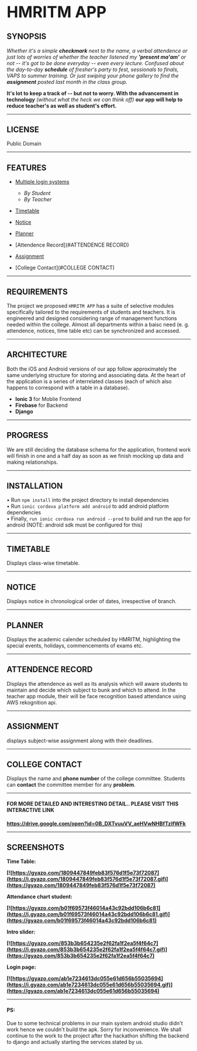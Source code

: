 __<h1>HMRITM APP</h1>__
---
__<h2>SYNOPSIS</h2>__

_Whether it's a simple __checkmark__ next to the name, a verbal attendence or just lots of worries of whether the teacher listened my __'present ma'am'__ or not -- it's got to be done everyday -- even every lecture. Confused about the day-to-day __schedule__ of fresher's party to fest, sessionals to finals, VAPS to summer training. Or just swiping your phone gallery to find the __assignment__ posted last month in the class group._

__It's lot to keep a track of -- but not to worry. With the advancement in technology__ _(without what the heck we can think off)_ __our app will help to reduce teacher's as well as student's effort.__

***
__<h2>LICENSE</H2>__
Public Domain

***

__<h2> FEATURES</h2>__

* [Multiple login systems]()

    * _By Student_
    * _By Teacher_

* [Timetable](#TIMETABLE)
* [Notice](#NOTICE)
* [Planner](#PLANNER)
* [Attendence Record](#ATTENDENCE RECORD)
* [Assignment](#ASSIGNMENT)
* [College Contact](#COLLEGE CONTACT)

***
__<h2>REQUIREMENTS</h2>__
The project we proposed `HMRITM APP` has a suite of selective modules specifically tailored to the requirements of students and teachers. It is engineered and designed considering range of management functions needed within the college. Almost all departments within a baisc need (e. g. attendence, notices, time table etc) can be synchronized and accessed.
*** 
__<h2>ARCHITECTURE</h2>__

Both the iOS and Android versions of our app follow approximately the same underlying structure for storing and associating data. At the heart of the application is a series of interrelated classes (each of which also happens to correspond with a table in a database).

* __Ionic 3__ for Moblie Frontend
* __Firebase__ for Backend 
* __Django__

***
__<h2>PROGRESS</h2>__
    We are still deciding the database schema for the application, frontend work will finish in one and a half day as soon as we finish mocking up data and making relationships.
***
__<h2>INSTALLATION</h2>__
• Run ```npm install``` into the project directory to install dependencies<br>
• Run ```ionic cordova platform add android``` to add android platform dependencies<br>
• Finally, ```run ionic cordova run android --prod``` to build and run the app for android (NOTE: android sdk must be configured for this)<br>
***
__<h2>TIMETABLE</h2>__
Displays class-wise timetable.

***
__<h2>NOTICE</h2>__
Displays notice in chronological order of dates, irrespective of branch. 
***
__<h2>PLANNER</h2>__
Displays the academic calender scheduled by HMRITM, highlighting the special events, holidays, commencements of exams etc. 
***
__<h2>ATTENDENCE RECORD</h2>__
Displays the attendence as well as its analysis which will aware students to maintain and decide which subject to bunk and which to attend. In the teacher app module, their will be face recognition based attendance using AWS rekognition api.
***
__<h2>ASSIGNMENT</h2>__
displays subject-wise assignment along with their deadlines.
***
__<h2>COLLEGE CONTACT</h2>__
Displays the name and __phone number__ of the college committee. Students can __contact__ the committee member for any __problem__.
***
__<h4>FOR MORE DETAILED AND INTERESTING DETAIL.. PLEASE VISIT THIS INTERACTIVE LINK<h4>__
https://drive.google.com/open?id=0B_DXTvuuVV_aeHVwNHBfTzlfWFk
***
__<h2>SCREENSHOTS</h2>__
Time Table:

[![https://gyazo.com/1809447849feb83f576d1f5e73f72087](https://i.gyazo.com/1809447849feb83f576d1f5e73f72087.gif)](https://gyazo.com/1809447849feb83f576d1f5e73f72087)

Attendance chart student:

[![https://gyazo.com/b01f69573f46014a43c92bdd106b6c81](https://i.gyazo.com/b01f69573f46014a43c92bdd106b6c81.gif)](https://gyazo.com/b01f69573f46014a43c92bdd106b6c81)

Intro slider:

[![https://gyazo.com/853b3b654235e2f62fa1f2ea5f4f64c7](https://i.gyazo.com/853b3b654235e2f62fa1f2ea5f4f64c7.gif)](https://gyazo.com/853b3b654235e2f62fa1f2ea5f4f64c7)

Login page:

[![https://gyazo.com/ab1e7234613dc055e61d656b55035694](https://i.gyazo.com/ab1e7234613dc055e61d656b55035694.gif)](https://gyazo.com/ab1e7234613dc055e61d656b55035694)

***

__<h4>PS:</h4>__
Due to some technical problems in our main system android studio didn't work hence we couldn't build the apk. Sorry for inconvenience.
We shall continue to the work to the project after the hackathon shifting the backend to django and actually starting the services stated by us.
